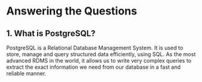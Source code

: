 # Answering the Questions

## 1. What is PostgreSQL?

PostgreSQL is a Relational Database Management System. It is used to store, manage and query structured data efficiently, using SQL.
    As the most advanced RDMS in the world, it allows us to write very complex queries to extract the exact information we need from our database in a fast and reliable manner.
